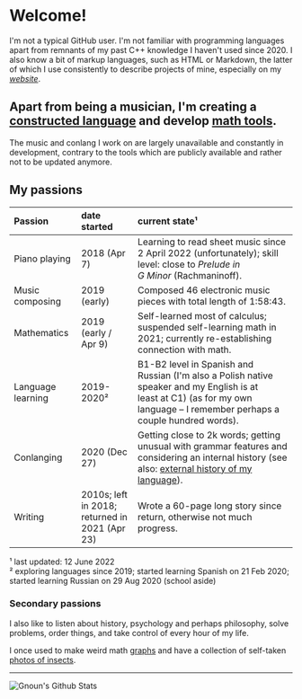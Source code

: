 # Welcome!

I'm not a typical GitHub user. I'm not familiar with programming languages apart from remnants of my past C++ knowledge I haven't used since 2020. I also know a bit of markup languages, such as HTML or Markdown, the latter of which I use consistently to describe projects of mine, especially on my *[website](https://gnoun.net)*.

## Apart from being a musician, I'm creating a [constructed language](https://github.com/Gnoun/Daikova) and develop [math tools](https://gnoun.net/math).

The music and conlang I work on are largely unavailable and constantly in development, contrary to the tools which are publicly available and rather not to be updated anymore.

## My passions

| Passion | date started | current state¹
|:-|:-|:-
| Piano playing | 2018 (Apr 7) | Learning to read sheet music since 2 April 2022 (unfortunately); skill level: close to *Prelude in<br />G Minor* (Rachmaninoff).
| Music composing | 2019 (early) | Composed 46 electronic music pieces with total length of 1:58:43.
| Mathematics | 2019 (early / Apr 9) | Self-learned most of calculus; suspended self-learning math in 2021; currently re-establishing connection with math.
| Language learning | 2019-2020² | B1-B2 level in Spanish and Russian (I'm also a Polish native speaker and my English is at<br/>least at C1) (as for my own language – I remember perhaps a couple hundred words).
| Conlanging | 2020 (Dec 27) | Getting close to 2k words; getting unusual with grammar features and considering an internal history (see also: [external history of my language](https://github.com/Gnoun/Daikova/blob/main/history_external.md)).
| Writing | 2010s; left in 2018;<br />returned in 2021 (Apr 23) | Wrote a 60-page long story since return, otherwise not much progress.

¹ last updated: 12 June 2022\
² exploring languages since 2019; started learning Spanish on 21 Feb 2020; started learning Russian on 29 Aug 2020 (school aside)

### Secondary passions

I also like to listen about history, psychology and perhaps philosophy, solve problems, order things, and take control of every hour of my life.

I once used to make weird math [graphs](https://gnoun.net/graphs) and have a collection of self-taken [photos of insects](https://gnoun.net/other/other/photos).

---

<img align="left" alt="Gnoun's Github Stats" src="https://github-readme-stats.vercel.app/api?username=Gnoun&theme=dark" /> 
